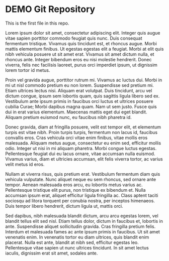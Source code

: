 # DEMO Git Repository

This is the first file in this repo.

Lorem ipsum dolor sit amet, consectetur adipiscing elit. Integer quis augue vitae sapien porttitor commodo feugiat quis nunc. Duis consequat fermentum tristique. Vivamus quis tincidunt est, et rhoncus augue. Morbi mattis elementum finibus. Ut egestas egestas elit a feugiat. Morbi at elit quis nibh vehicula posuere ut sit amet erat. Vivamus sit amet dictum nulla, et rhoncus ante. Integer bibendum eros eu nisi molestie hendrerit. Donec viverra, felis nec facilisis laoreet, purus orci imperdiet ipsum, ut dignissim lorem tortor id metus.

Proin vel gravida augue, porttitor rutrum mi. Vivamus ac luctus dui. Morbi in mi ut nisl commodo pretium eu non lorem. Suspendisse sed pretium mi. Etiam ultrices lectus nisi. Aliquam erat volutpat. Duis tincidunt, arcu vel dictum congue, ipsum sem lobortis quam, quis sagittis ligula libero sed ex. Vestibulum ante ipsum primis in faucibus orci luctus et ultrices posuere cubilia Curae; Morbi dapibus magna quam. Nam ut sem justo. Fusce quis dui in erat varius elementum. Maecenas mattis eget dui eget blandit. Aliquam pretium euismod nunc, eu faucibus nibh pharetra id.

Donec gravida, diam at fringilla posuere, velit est tempor elit, et elementum turpis est vitae nibh. Proin turpis turpis, fermentum non lacus id, faucibus convallis eros. Cras vehicula orci vitae enim finibus, vitae mollis eros malesuada. Aliquam metus augue, consectetur eu enim sed, efficitur mollis odio. Integer ut nisi in mi aliquam pharetra. Morbi congue luctus egestas. Pellentesque feugiat dui eu lacus ornare, vitae accumsan nulla euismod. Vivamus varius, diam et ultricies accumsan, elit felis viverra tortor, ac varius velit metus id eros.

Nullam at viverra risus, quis pretium erat. Vestibulum fermentum diam quis vehicula vulputate. Nunc aliquet neque eu sem rhoncus, sed ornare ante tempor. Aenean malesuada eros arcu, eu lobortis metus varius ac. Pellentesque tristique elit purus, non tristique ex bibendum et. Nulla accumsan ipsum erat, aliquet efficitur ligula fringilla ac. Class aptent taciti sociosqu ad litora torquent per conubia nostra, per inceptos himenaeos. Duis tempor libero hendrerit, dictum ligula ut, mattis orci.

Sed dapibus, nibh malesuada blandit dictum, arcu arcu egestas lorem, vel blandit tellus elit sed nisl. Etiam tellus dolor, dictum in faucibus et, lobortis in ante. Suspendisse aliquet sollicitudin gravida. Cras fringilla pretium felis. Interdum et malesuada fames ac ante ipsum primis in faucibus. Ut sit amet venenatis enim. In venenatis tortor eu diam ultrices, quis blandit enim placerat. Nulla est ante, blandit at nibh sed, efficitur egestas leo. Pellentesque vitae sapien ut nunc ultrices tincidunt. In sit amet lectus iaculis, dignissim erat sit amet, sodales ante.